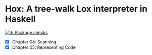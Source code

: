 # Hox: A tree-walk Lox interpreter in Haskell

[![❄ Package checks](https://github.com/DavSanchez/hox/actions/workflows/test.yaml/badge.svg)](https://github.com/DavSanchez/hox/actions/workflows/test.yaml)

- [x] Chapter 04: Scanning
- [x] Chapter 05: Representing Code
